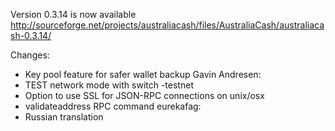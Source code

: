 Version 0.3.14 is now available
http://sourceforge.net/projects/australiacash/files/AustraliaCash/australiacash-0.3.14/

Changes:
* Key pool feature for safer wallet backup
Gavin Andresen:
* TEST network mode with switch -testnet
* Option to use SSL for JSON-RPC connections on unix/osx
* validateaddress RPC command
eurekafag:
* Russian translation
